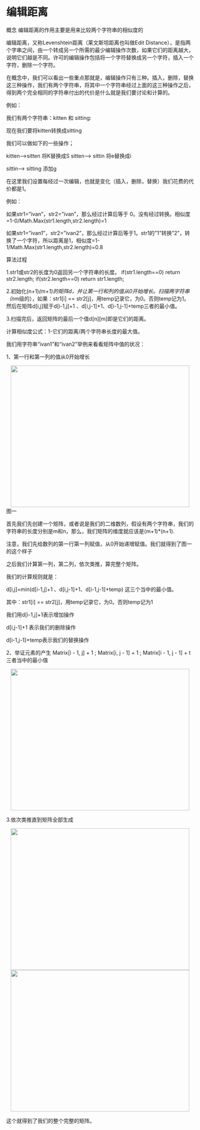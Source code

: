 # 编辑距离
概念
编辑距离的作用主要是用来比较两个字符串的相似度的

编辑距离，又称Levenshtein距离（莱文斯坦距离也叫做Edit Distance），是指两个字串之间，由一个转成另一个所需的最少编辑操作次数，如果它们的距离越大，说明它们越是不同。许可的编辑操作包括将一个字符替换成另一个字符，插入一个字符，删除一个字符。

在概念中，我们可以看出一些重点那就是，编辑操作只有三种。插入，删除，替换这三种操作，我们有两个字符串，将其中一个字符串经过上面的这三种操作之后，得到两个完全相同的字符串付出的代价是什么就是我们要讨论和计算的。

例如：

我们有两个字符串：kitten 和 sitting:

现在我们要将kitten转换成sitting

我们可以做如下的一些操作；

kitten–>sitten 将K替换成S   sitten–> sittin 将e替换成i

sittin–> sitting 添加g

在这里我们设置每经过一次编辑，也就是变化（插入，删除，替换）我们花费的代价都是1。

例如：

如果str1=”ivan”，str2=”ivan”，那么经过计算后等于 0。没有经过转换。相似度=1-0/Math.Max(str1.length,str2.length)=1

如果str1=”ivan1”，str2=”ivan2”，那么经过计算后等于1。str1的”1”转换”2”，转换了一个字符，所以距离是1，相似度=1-1/Math.Max(str1.length,str2.length)=0.8

算法过程

1.str1或str2的长度为0返回另一个字符串的长度。 if(str1.length==0) return str2.length; if(str2.length==0) return str1.length;

2.初始化(n+1)*(m+1)的矩阵d，并让第一行和列的值从0开始增长。扫描两字符串（n*m级的），如果：str1[i] == str2[j]，用temp记录它，为0。否则temp记为1。然后在矩阵d[i,j]赋于d[i-1,j]+1 、d[i,j-1]+1、d[i-1,j-1]+temp三者的最小值。

3.扫描完后，返回矩阵的最后一个值d[n][m]即是它们的距离。

计算相似度公式：1-它们的距离/两个字符串长度的最大值。

我们用字符串“ivan1”和“ivan2”举例来看看矩阵中值的状况：

1、第一行和第一列的值从0开始增长

<div align=center><img src="https://raw.githubusercontent.com/axjing/axjingWorks/master/Reference/bianji1.png" width = "480" height = "380" /></div>
图一




首先我们先创建一个矩阵，或者说是我们的二维数列，假设有两个字符串，我们的字符串的长度分别是m和n，那么，我们矩阵的维度就应该是(m+1)*(n+1).

注意，我们先给数列的第一行第一列赋值，从0开始递增赋值。我们就得到了图一的这个样子

之后我们计算第一列，第二列，依次类推，算完整个矩阵。

我们的计算规则就是：

d[i,j]=min(d[i-1,j]+1 、d[i,j-1]+1、d[i-1,j-1]+temp) 这三个当中的最小值。

其中：str1[i] == str2[j]，用temp记录它，为0。否则temp记为1

我们用d[i-1,j]+1表示增加操作

d[i,j-1]+1 表示我们的删除操作

d[i-1,j-1]+temp表示我们的替换操作

2、举证元素的产生 Matrix[i - 1, j] + 1 ; Matrix[i, j - 1] + 1 ; Matrix[i - 1, j - 1] + t 三者当中的最小值
<div align=center><img src="https://raw.githubusercontent.com/axjing/axjingWorks/master/Reference/bianjijul2.png" width = "480" height = "380" /></div>

3.依次类推直到矩阵全部生成
<div align=center><img src="https://raw.githubusercontent.com/axjing/axjingWorks/master/Reference/biaijijuli3.png" width = "480" height = "380" /></div>
<div align=center><img src="https://raw.githubusercontent.com/axjing/axjingWorks/master/Reference/bianjijuli4.png" width = "480" height = "380" /></div>

这个就得到了我们的整个完整的矩阵。